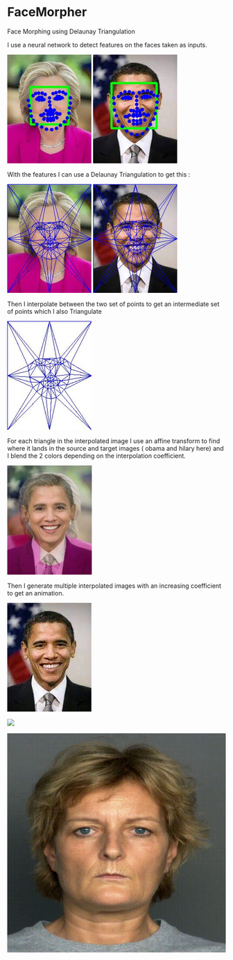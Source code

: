 # FaceMorpher
Face Morphing using Delaunay Triangulation

I use a neural network to detect features on the faces taken as inputs. 

![](hfi_point.jpg)
![](ofin_point.jpg)

With the features I can use a Delaunay Triangulation to get this : 

![](tri_hilary1.jpg)
![](tri_obama1.jpg)

Then I interpolate between the two set of points to get an intermediate set of points which I also Triangulate 

![](tri_white1.jpg)

For each triangle in the interpolated image I use an affine transform to find where it lands in the source and target images ( obama and hilary here) and I blend the 2 colors depending on the interpolation coefficient. 

![](a12.jpg)

Then I generate multiple interpolated images with an increasing coefficient to get an animation. 

![](obamatohilary_classic.gif)

![](kingtocena_classic.gif)

![](comp_1.gif)




